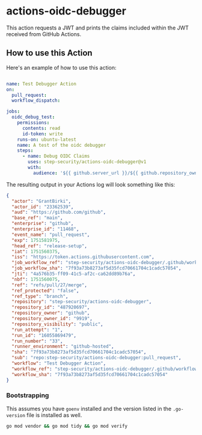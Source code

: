 # actions-oidc-debugger

This action requests a JWT and prints the claims included within the JWT received from GitHub Actions.

## How to use this Action

Here's an example of how to use this action:

```yaml

name: Test Debugger Action
on: 
  pull_request:
  workflow_dispatch:

jobs:
  oidc_debug_test:
    permissions:
      contents: read
      id-token: write
    runs-on: ubuntu-latest
    name: A test of the oidc debugger
    steps:
      - name: Debug OIDC Claims
        uses: step-security/actions-oidc-debugger@v1
        with:
          audience: '${{ github.server_url }}/${{ github.repository_owner }}'
```

The resulting output in your Actions log will look something like this:

```json
{
  "actor": "GrantBirki",
  "actor_id": "23362539",
  "aud": "https://github.com/github",
  "base_ref": "main",
  "enterprise": "github",
  "enterprise_id": "11468",
  "event_name": "pull_request",
  "exp": 1751581975,
  "head_ref": "release-setup",
  "iat": 1751560375,
  "iss": "https://token.actions.githubusercontent.com",
  "job_workflow_ref": "step-security/actions-oidc-debugger/.github/workflows/action-test.yml@refs/pull/27/merge",
  "job_workflow_sha": "7f93a73b8273af5d35fcd70661704c1cadc57054",
  "jti": "4a576b35-ff09-41c5-af2c-ca62dd89b76a",
  "nbf": 1751560075,
  "ref": "refs/pull/27/merge",
  "ref_protected": "false",
  "ref_type": "branch",
  "repository": "step-security/actions-oidc-debugger",
  "repository_id": "487920697",
  "repository_owner": "github",
  "repository_owner_id": "9919",
  "repository_visibility": "public",
  "run_attempt": "1",
  "run_id": "16055869479",
  "run_number": "33",
  "runner_environment": "github-hosted",
  "sha": "7f93a73b8273af5d35fcd70661704c1cadc57054",
  "sub": "repo:step-security/actions-oidc-debugger:pull_request",
  "workflow": "Test Debugger Action",
  "workflow_ref": "step-security/actions-oidc-debugger/.github/workflows/action-test.yml@refs/pull/27/merge",
  "workflow_sha": "7f93a73b8273af5d35fcd70661704c1cadc57054"
}
```

### Bootstrapping

This assumes you have `goenv` installed and the version listed in the `.go-version` file is installed as well.

```bash
go mod vendor && go mod tidy && go mod verify
```

